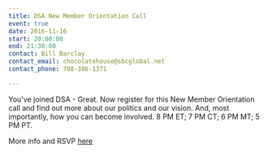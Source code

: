 ```yaml
---
title: DSA New Member Orientation Call
event: true
date: 2016-11-16
start: 20:00:00
end: 21:30:00
contact: Bill Barclay
contact_email: chocolatehouse@sbcglobal.net
contact_phone: 708-386-1371

---
```


You've joined DSA - Great. Now register for this New Member Orientation call and find out more about our politics and our vision.  And, most importantly, how you can become involved.  8 PM ET; 7 PM CT; 6 PM MT; 5 PM PT.

More info and RSVP [here](http://www.dsausa.org/nov-16-2016-at_8pm_20161116)
